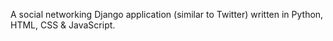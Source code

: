 


A social networking Django application (similar to Twitter) written in Python, HTML, CSS &amp; JavaScript.


